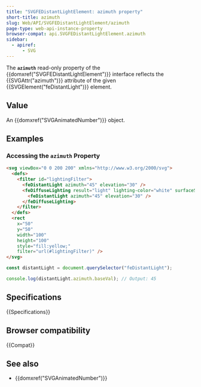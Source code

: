 ```yaml
---
title: "SVGFEDistantLightElement: azimuth property"
short-title: azimuth
slug: Web/API/SVGFEDistantLightElement/azimuth
page-type: web-api-instance-property
browser-compat: api.SVGFEDistantLightElement.azimuth
sidebar:
  - apiref:
      - SVG
---
```


The **`azimuth`** read-only property of the {{domxref("SVGFEDistantLightElement")}} interface reflects the {{SVGAttr("azimuth")}} attribute of the given {{SVGElement("feDistantLight")}} element.

## Value

An {{domxref("SVGAnimatedNumber")}} object.

## Examples

### Accessing the `azimuth` Property

```html
<svg viewBox="0 0 200 200" xmlns="http://www.w3.org/2000/svg">
  <defs>
    <filter id="lightingFilter">
      <feDistantLight azimuth="45" elevation="30" />
      <feDiffuseLighting result="light" lighting-color="white" surfaceScale="2">
        <feDistantLight azimuth="45" elevation="30" />
      </feDiffuseLighting>
    </filter>
  </defs>
  <rect
    x="50"
    y="50"
    width="100"
    height="100"
    style="fill:yellow;"
    filter="url(#lightingFilter)" />
</svg>
```

```js
const distantLight = document.querySelector("feDistantLight");

console.log(distantLight.azimuth.baseVal); // Output: 45
```

## Specifications

{{Specifications}}

## Browser compatibility

{{Compat}}

## See also

- {{domxref("SVGAnimatedNumber")}}
